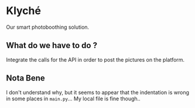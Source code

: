 ﻿# Klyché

Our smart photoboothing solution.

## What do we have to do ?

Integrate the calls for the API in order to post the pictures on the platform.

## Nota Bene

I don't understand why, but it seems to appear that the indentation is wrong in some places in `main.py`... My local file is fine though..